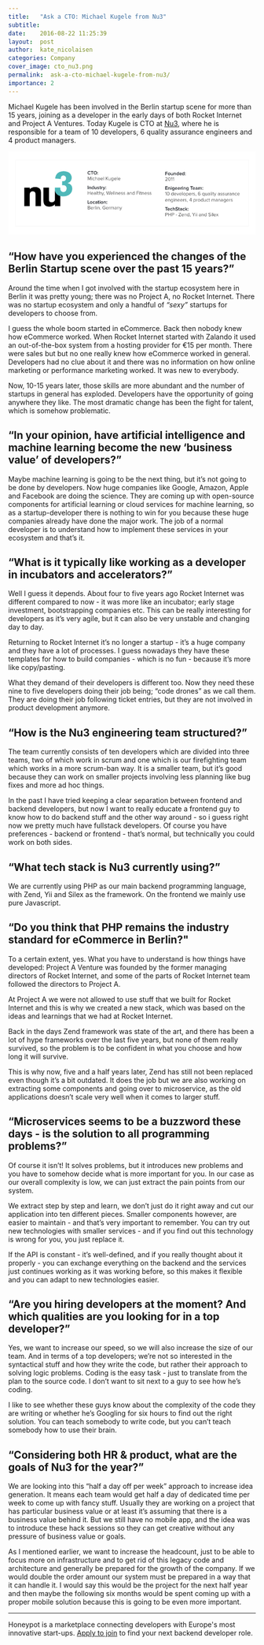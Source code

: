 ```yaml
---
title:   "Ask a CTO: Michael Kugele from Nu3"
subtitle:
date:    2016-08-22 11:25:39
layout:  post
author:  kate_nicolaisen
categories: Company
cover_image: cto_nu3.png
permalink:  ask-a-cto-michael-kugele-from-nu3/
importance: 2
---
```


Michael Kugele has been involved in the Berlin startup scene for more than 15 years, joining as a developer in the early days of both Rocket Internet and Project A Ventures. Today Kugele is CTO at [Nu3][2], where he is responsible for a team of 10 developers, 6 quality assurance engineers and 4 product managers. 

<!--more-->

![nu3-box.png](/assets/images/nu3-box.png)

## “How have you experienced the changes of the Berlin Startup scene over the past 15 years?”

Around the time when I got involved with the startup ecosystem here in Berlin it was pretty young; there was no Project A, no Rocket Internet. There was no startup ecosystem and only a handful of *“sexy”* startups for developers to choose from. 

I guess the whole boom started in eCommerce. Back then nobody knew how eCommerce worked. When Rocket Internet started with Zalando it used an out-of-the-box system from a hosting provider for €15 per month. There were sales but but no one really knew how eCommerce worked in general. Developers had no clue about it and there was no information on how online marketing or performance marketing worked. It was new to everybody. 

Now, 10-15 years later, those skills are more abundant and the number of startups in general has exploded. Developers have the opportunity of going anywhere they like. The most dramatic change has been the fight for talent, which is somehow problematic. 

## “In your opinion, have artificial intelligence and machine learning become the new ‘business value’ of developers?”

Maybe machine learning is going to be the next thing, but it’s not going to be done by developers. Now huge companies like Google, Amazon, Apple and Facebook are doing the science. They are coming up with open-source components for artificial learning or cloud services for machine learning, so as a startup-developer there is nothing to win for you because these huge companies already have done the major work. The job of a normal developer is to understand how to implement these services in your ecosystem and that’s it. 

## “What is it typically like working as a developer in incubators and accelerators?”

Well I guess it depends. About four to five years ago Rocket Internet was different compared to now - it was more like an incubator; early stage investment, bootstrapping companies etc. This can be really interesting for developers as it’s very agile, but it can also be very unstable and changing day to day. 

Returning to Rocket Internet it’s no longer a startup - it’s a huge company and they have a lot of processes. I guess nowadays they have these templates for how to build companies - which is no fun - because it’s more like copy/pasting.
 
What they demand of their developers is different too. Now they need these nine to five developers doing their job being; “code drones” as we call them. They are doing their job following ticket entries, but they are not involved in product development anymore.

## “How is the Nu3 engineering team structured?”

The team currently consists of ten developers which are divided into three teams, two of which work in scrum and one which is our firefighting team which works in a more scrum-ban way. It is a smaller team, but it’s good because they can work on smaller projects involving less planning like bug fixes and more ad hoc things. 

In the past I have tried keeping a clear separation between frontend and backend developers, but now I want to really educate a frontend guy to know how to do backend stuff and the other way around - so i guess right now we pretty much have fullstack developers. Of course you have preferences - backend or frontend - that’s normal, but technically you could work on both sides. 

## “What tech stack is Nu3 currently using?”

We are currently using PHP as our main backend programming language, with Zend, Yii and Silex as the framework. On the frontend we mainly use pure Javascript. 

## “Do you think that PHP remains the industry standard for eCommerce in Berlin?" 

To a certain extent, yes. What you have to understand is how things have developed: Project A Venture was founded by the former managing directors of Rocket Internet, and some of the parts of Rocket Internet team followed the directors to Project A.

At Project A we were not allowed to use stuff that we built for Rocket Internet and this is why we created a new stack, which was based on the ideas and learnings that we had at Rocket Internet.

Back in the days Zend framework was state of the art, and there has been a lot of hype frameworks over the last five years, but none of them really survived, so the problem is to be confident in what you choose and how long it will survive. 

This is why now, five and a half years later, Zend has still not been replaced even though it’s a bit outdated. It does the job but we are also working on extracting some components and going over to microservice, as the old applications doesn’t scale very well when it comes to larger stuff. 

## “Microservices seems to be a buzzword these days - is the solution to all programming problems?” 

Of course it isn’t! It solves problems, but it introduces new problems and you have to somehow decide what is more important for you. In our case as our overall complexity is low, we can just extract the pain points from our system. 

We extract step by step and learn, we don’t just do it right away and cut our application into ten different pieces. Smaller components however, are easier to maintain - and that’s very important to remember. You can try out new technologies with smaller services - and if you find out this technology is wrong for you, you just replace it. 

If the API is constant - it’s well-defined, and if you really thought about it properly - you can exchange everything on the backend and the services just continues working as it was working before, so this makes it flexible and you can adapt to new technologies easier. 

## “Are you hiring developers at the moment? And which qualities are you looking for in a top developer?”

Yes, we want to increase our speed, so we will also increase the size of our team. And in terms of a top developers; we’re not so interested in the syntactical stuff and how they write the code, but rather their approach to solving logic problems. Coding is the easy task - just to translate from the plan to the source code. I don’t want to sit next to a guy to see how he’s coding. 

I like to see whether these guys know about the complexity of the code they are writing or whether he’s Googling for six hours to find out the right solution. You can teach somebody to write code, but you can’t teach somebody how to use their brain. 

## “Considering both HR & product, what are the goals of Nu3 for the year?”

We are looking into this “half a day off per week” approach to increase idea generation. It means each team would get half a day of dedicated time per week to come up with fancy stuff. Usually they are working on a project that has particular business value or at least it’s assuming that there is a business value behind it. But we still have no mobile app, and the idea was to introduce these hack sessions so they can get creative without any pressure of business value or goals. 

As I mentioned earlier, we want to increase the headcount, just to be able to focus more on infrastructure and to get rid of this legacy code and architecture and generally be prepared for the growth of the company. If we would double the order amount our system must be prepared in a way that it can handle it. I would say this would be the project for the next half year and then maybe the following six months would be spent coming up with a proper mobile solution because this is going to be even more important.

* * *

Honeypot is a marketplace connecting developers with Europe's most innovative start-ups. [Apply to join][1] to find your next backend developer role. 

[1]: https://www.honeypot.io/?utm_source=ctointernu3
[2]: https://www.nu3.com/
